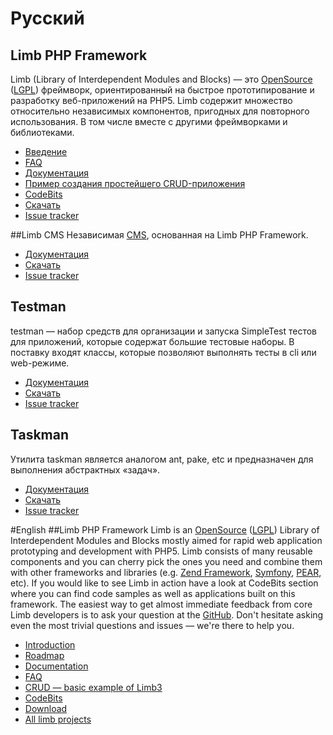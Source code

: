 # Русский
## Limb PHP Framework
Limb (Library of Interdependent Modules and Blocks) — это [OpenSource](http://en.wikipedia.org/wiki/OpenSource) ([LGPL](http://en.wikipedia.org/wiki/LGPL)) фреймворк, ориентированный на быстрое прототипирование и разработку веб-приложений на PHP5. Limb содержит множество относительно независимых компонентов, пригодных для повторного использования. В том числе вместе с другими фреймворками и библиотеками.
* [Введение](./ru/for_beginners.md)
* [FAQ](./ru/faq.md)
* [Документация](./ru.md)
* [Пример создания простейшего CRUD-приложения](docs/ru/tutorials/basic.md)
* [CodeBits](./ru/codebits.md)
* [Скачать](./ru/how_to_download.md)
* [Issue tracker](https://github.com/limb-php-framework/limb/issues)

##Limb CMS
Независимая [CMS](http://en.wikipedia.org/wiki/CMS), основанная на Limb PHP Framework.
* [Документация](../cms/docs/ru/cms.md)
* [Скачать](https://github.com/limb-php-framework/limb-cms/downloads)
* [Issue tracker](https://github.com/limb-php-framework/limb-cms/issues)

## Testman
testman — набор средств для организации и запуска SimpleTest тестов для приложений, которые содержат большие тестовые наборы. В поставку входят классы, которые позволяют выполнять тесты в cli или web-режиме.
* [Документация](../tests_runner/docs/ru/tests_runner.md)
* [Скачать](https://github.com/limb-php-framework/limb-app-testman/downloads)
* [Issue tracker](https://github.com/limb-php-framework/limb-app-testman/issues)

## Taskman
Утилита taskman является аналогом ant, pake, etc и предназначен для выполнения абстрактных «задач».
* [Документация](../taskman/docs/ru/taskman.md)
* [Скачать](https://github.com/limb-php-framework/limb-app-taskman/downloads)
* [Issue tracker](https://github.com/limb-php-framework/limb-app-taskman/issues)

#English
##Limb PHP Framework
Limb is an [OpenSource](http://en.wikipedia.org/wiki/OpenSource) ([LGPL](http://en.wikipedia.org/wiki/LGPL)) Library of Interdependent Modules and Blocks mostly aimed for rapid web application prototyping and development with PHP5.
Limb consists of many reusable components and you can cherry pick the ones you need and combine them with other frameworks and libraries (e.g. [Zend Framework](http://en.wikipedia.org/wiki/Zend_Framework), [Symfony](http://en.wikipedia.org/wiki/Symfony), [PEAR](http://en.wikipedia.org/wiki/PEAR), etc).
If you would like to see Limb in action have a look at CodeBits section where you can find code samples as well as applications built on this framework.
The easiest way to get almost immediate feedback from core Limb developers is to ask your question at the [GitHub](https://github.com/limb-php-framework/limb/issues). Don't hesitate asking even the most trivial questions and issues — we're there to help you.

* [Introduction](./en/for_beginners.md)
* [Roadmap](./roadmap.md)
* [Documentation](./en.md)
* [FAQ](./en/faq.md)
* [CRUD — basic example of Limb3](./en/tutorials/basic.md)
* [CodeBits](./en/codebits.md)
* [Download](./en/how_to_download.md)
* [All limb projects](https://github.com/limb-php-framework)
